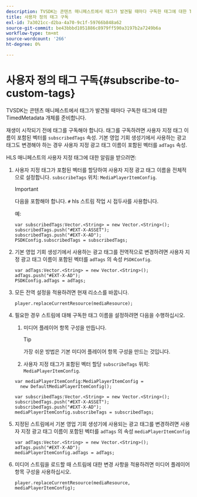 ```yaml
---
description: TVSDK는 콘텐츠 매니페스트에서 태그가 발견될 때마다 구독한 태그에 대한 TimedMetadata 개체를 준비합니다.
title: 사용자 정의 태그 구독
exl-id: 7a3021cc-d2ba-4a70-9c1f-59766b848a62
source-git-commit: be43bbbd1051886c8979ff590a3197b2a7249b6a
workflow-type: tm+mt
source-wordcount: '266'
ht-degree: 0%

---
```


# 사용자 정의 태그 구독{#subscribe-to-custom-tags}

TVSDK는 콘텐츠 매니페스트에서 태그가 발견될 때마다 구독한 태그에 대한 TimedMetadata 개체를 준비합니다.

재생이 시작되기 전에 태그를 구독해야 합니다.
태그를 구독하려면 사용자 지정 태그 이름이 포함된 벡터를 `subscribedTags` 속성. 기본 영업 기회 생성기에서 사용하는 광고 태그도 변경해야 하는 경우 사용자 지정 광고 태그 이름이 포함된 벡터를 `adTags` 속성.

HLS 매니페스트의 사용자 지정 태그에 대한 알림을 받으려면:

1. 사용자 지정 태그가 포함된 벡터를 할당하여 사용자 지정 광고 태그 이름을 전체적으로 설정합니다. `subscribeTags` 위치: `MediaPlayerItemConfig`.

   >[!IMPORTANT]
   >
   >다음을 포함해야 합니다. `#` hls 스트림 작업 시 접두사를 사용합니다.

   예:

   ```
   var subscribedTags:Vector.<String> = new Vector.<String>(); 
   subscribedTags.push("#EXT-X-ASSET"); 
   subscribedTags.push("#EXT-X-AD"); 
   PSDKConfig.subscribedTags = subscribedTags;
   ```

1. 기본 영업 기회 생성기에서 사용하는 광고 태그를 전역적으로 변경하려면 사용자 지정 광고 태그 이름이 포함된 벡터를 `adTags` 의 속성 `PSDKConfig`.

   ```
   var adTags:Vector.<String> = new Vector.<String>(); 
   adTags.push("#EXT-X-AD"); 
   PSDKConfig.adTags = adTags; 
   ```

1. 모든 전역 설정을 적용하려면 현재 리소스를 바꿉니다.

   ```
   player.replaceCurrentResource(mediaResource);
   ```

1. 필요한 경우 스트림에 대해 구독한 태그 이름을 설정하려면 다음을 수행하십시오.
   1. 미디어 플레이어 항목 구성을 만듭니다.

      >[!TIP]
      >
      >가장 쉬운 방법은 기본 미디어 플레이어 항목 구성을 만드는 것입니다.

   1. 사용자 지정 태그가 포함된 벡터 할당 `subscribeTags` 위치: `MediaPlayerItemConfig`.

   ```
   var mediaPlayerItemConfig:MediaPlayerItemConfig =  
     new DefaultMediaPlayerItemConfig(); 
   
   var subscribedTags:Vector.<String> = new Vector.<String>(); 
   subscribedTags.push("#EXT-X-ASSET"); 
   subscribedTags.push("#EXT-X-AD"); 
   mediaPlayerItemConfig.subscribeTags = subscribedTags;
   ```

1. 지정된 스트림에서 기본 영업 기회 생성기에 사용되는 광고 태그를 변경하려면 사용자 지정 광고 태그 이름이 포함된 벡터를 `adTags` 의 속성 `mediaPlayerItemConfig`

   ```
   var adTags:Vector.<String> = new Vector.<String>(); 
   adTags.push("#EXT-X-AD"); 
   mediaPlayerItemConfig.adTags = adTags;
   ```

1. 미디어 스트림을 로드할 때 스트림에 대한 변경 사항을 적용하려면 미디어 플레이어 항목 구성을 사용하십시오.

   ```
   player.replaceCurrentResource(mediaResource, mediaPlayerItemConfig);
   ```
